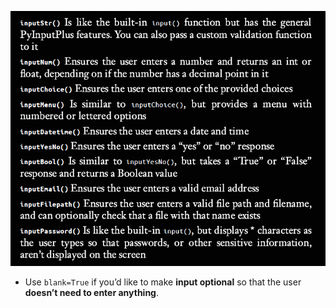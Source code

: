 ![alt text](./images/image.png)
- Use ``blank=True`` if you’d like to make **input optional** so that the user
**doesn’t need to enter anything**.